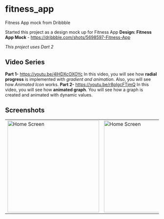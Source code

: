 # fitness_app

Fitness App mock from Dribbble

Started this project as a design mock up for Fitness App 
**Design: Fitness App Mock** - https://dribbble.com/shots/5698597-Fitness-App

*This project uses Dart 2*

## Video Series

**Part 1-** https://youtu.be/4lHDXcOXOYc
In this video, you will see how **radial progress** is implemented with *gradient and animation*. Also, you will see how *Animated Icon* works.
**Part 2-** https://youtu.be/r8pIgcFTjmQ
In this video, you will see how **animated graph**. You will see how a graph is created and animated with dynamic values.


## Screenshots
<table style={border:"none"}><tr><td><img src="https://github.com/TechieBlossom/FitnessApp/blob/master/screenshots/part1.png" alt="Home Screen" width="300"/></td><td><img src="https://github.com/TechieBlossom/FitnessApp/blob/master/screenshots/part2.png" alt="Home Screen" width="300"/></td></tr></table>
